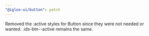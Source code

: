 ```yaml
---
"@igloo-ui/button": patch
---
```


Removed the :active styles for Button since they were not needed or wanted. .ids-btn--active remains the same.
